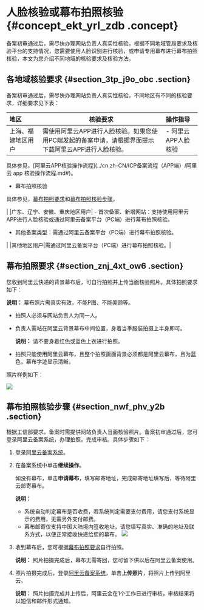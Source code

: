 # 人脸核验或幕布拍照核验 {#concept_ekt_yrl_zdb .concept}

备案初审通过后，需尽快办理网站负责人真实性核验。根据不同地域管局要求及核验平台的支持情况，您需要使用人脸识别进行核验，或申请专用幕布进行幕布拍照核验，本文为您介绍不同地域的核验要求及核验方法。

## 各地域核验要求 {#section_3tp_j9o_obc .section}

备案初审通过后，需尽快办理网站负责人真实性核验，不同地区有不同的核验要求，详细要求见下表：

|地区|核验要求|操作指导|
|:-|----|:---|
|上海、福建地区用户|需使用阿里云APP进行人脸核验。如果您使用PC端发起的备案申请，请根据界面提示下载阿里云APP进行人脸核验。| -   阿里云APP人脸核验

具体参见，[阿里云APP核验操作流程](../cn.zh-CN/ICP备案流程（APP端）/阿里云 app 核验操作流程.md#)。

-   幕布拍照核验

具体参见，[幕布拍照要求](#section_znj_4xt_ow6)和[幕布拍照核验步骤](#section_nwf_phv_y2b)。


 |
|广东、辽宁、安徽、重庆地区用户| -   首次备案、新增网站：支持使用阿里云APP进行人脸核验或通过阿里云备案平台（PC端）进行幕布拍照核验。
-   其他备案类型：需通过阿里云备案平台（PC端）进行幕布拍照核验。

 |
|其他地区用户|需通过阿里云备案平台（PC端）进行幕布拍照核验。|

## 幕布拍照要求 {#section_znj_4xt_ow6 .section}

您收到阿里云快递的背景幕布后，可自行拍照并上传当面核验照片。具体拍照要求如下：

**说明：** 幕布照片需真实有效，不能P图、不能美颜等。

-   拍照人必须与网站负责人为同一人。
-   负责人需站在阿里云背景幕布中间位置，身着当季服装拍摄上半身即可。

    **说明：** 请不要身着红色或蓝色上衣进行拍照。

-   拍照只能使用阿里云幕布，且整个拍照画面背景必须都是阿里云幕布，且为蓝色，幕布字迹显示清晰。

照片样例如下：

![](http://static-aliyun-doc.oss-cn-hangzhou.aliyuncs.com/assets/img/14219/15573645175500_zh-CN.png)

## 幕布拍照核验步骤 {#section_nwf_phv_y2b .section}

根据工信部要求，备案时需提供网站负责人当面核验照片。备案初审通过后，您可登录阿里云备案系统，办理拍照，完成审核。具体步骤如下：

1.  登录[阿里云备案系统](https://beian.aliyun.com/order/selfBaIndex.htm)。
2.  在备案系统中单击**继续操作**。

    如没有幕布，单击**申请幕布**，填写邮寄地址，完成邮寄地址填写后，等待阿里云邮寄幕布。

    **说明：** 

    -   系统自动判定幕布是否收费，若系统判定需要支付费用，请您支付系统显示的费用，无需另外支付邮费。
    -   幕布邮寄仅支持中国大陆境内签收地址，请您填写真实、准确的地址及联系方式，以便正常接收快递给您的幕布。
    ![](http://static-aliyun-doc.oss-cn-hangzhou.aliyuncs.com/assets/img/14219/15573645179331_zh-CN.png)

3.  收到幕布后，您可根据[幕布拍照要求](#section_znj_4xt_ow6)自行拍照。

    **说明：** 照片拍摄完成后，幕布无需寄回，您可留下供以后在阿里云备案使用。

4.  照片拍摄完成后，登录[阿里云备案系统](https://beian.aliyun.com/order/selfBaIndex.htm)，单击**上传照片**，将照片上传到阿里云。

    **说明：** 照片拍摄完成并上传后，阿里云会在1个工作日进行审核，审核结果将以短信和邮件形式通知。


